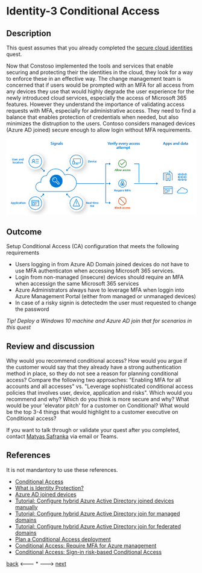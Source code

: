 # Identity-3 Conditional Access

## Description

This quest assumes that you already completed the [secure cloud identities](./Identity-2.md) quest.

Now that Constoso implemented the tools and services that enable securing and protecting their the identities in the cloud, they look for a way to enforce these in an effective way. The change management team is concerned that if users would be prompted with an MFA for all access from any devices they use that would highly degrade the user experience for the newly introduced cloud services, especially the access of Microsoft 365 features. However they understand the importance of validating access requests with MFA, especially for administrative access. They need to find a balance that enables protection of credentials when needed, but also minimizes the distruption to the users. Contoso considers managed devices (Azure AD joined) secure enough to allow login without MFA requirements.

![Conditional Access](../../.images/identity/conditional-access-overview.png)


## Outcome

Setup Conditional Access (CA) configuration that meets the following requirements
- Users logging in from Azure AD Domain joined devices do not have to use MFA authenticaton when accessing Microsoft 365 services. 
- Login from non-managed (insecure) devices should require an MFA when accessign the same Microsoft 365 services
- Azure Administrators always have to leverage MFA when loggin into Azure Management Portal (either from managed or unmanaged devices)
- In case of a risky signin is detectedm the user must requested to change the password

*Tip! Deploy a Windows 10 machine and Azure AD join that for scenarios in this quest*

## Review and discussion
Why would you recommend conditional access? How would you argue if the customer would say that they already have a strong authentication method in place, so they do not see a reason for planning conditional access?
Compare the following two approaches: "Enabling MFA for all accounts and all accesses" vs. "Leverage sophisticated conditional access policies that involves user, device, application and risks". Which would you recommend and why? Which do you think is more secure and why?
What would be your 'elevator pitch' for a customer on Conditional? What would be the top 3-4 things that would highlight to a customer executive on Conditional access?

If you want to talk through or validate your quest after you completed, contact [Matyas Safranka](mailto:matyas@microsoft.com) via email or Teams.

## References

It is not mandantory to use these references.

- [Conditional Access](https://docs.microsoft.com/en-us/azure/active-directory/conditional-access/overview)
- [What is Identity Protection?](https://docs.microsoft.com/en-us/azure/active-directory/identity-protection/overview-identity-protection)
- [Azure AD joined devices](https://docs.microsoft.com/en-us/azure/active-directory/devices/concept-azure-ad-join)
- [Tutorial: Configure hybrid Azure Active Directory joined devices manually](https://docs.microsoft.com/en-us/azure/active-directory/devices/hybrid-azuread-join-manual)
- [Tutorial: Configure hybrid Azure Active Directory join for managed domains](https://docs.microsoft.com/en-us/azure/active-directory/devices/hybrid-azuread-join-managed-domains)
- [Tutorial: Configure hybrid Azure Active Directory join for federated domains](https://docs.microsoft.com/en-us/azure/active-directory/devices/hybrid-azuread-join-federated-domains)
- [Plan a Conditional Access deployment](https://docs.microsoft.com/en-us/azure/active-directory/conditional-access/plan-conditional-access)
- [Conditional Access: Require MFA for Azure management](https://docs.microsoft.com/en-us/azure/active-directory/conditional-access/howto-conditional-access-policy-azure-management)
- [Conditional Access: Sign-in risk-based Conditional Access](https://docs.microsoft.com/en-us/azure/active-directory/conditional-access/howto-conditional-access-policy-risk)

[back](./Identity-2.md) <--- * ---> [next](./Identity-4.md)
